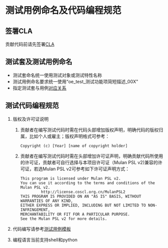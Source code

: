 # 测试用例命名及代码编程规范

## 签署CLA

贡献代码前请先签署[CLA](https://openeuler.org/en/cla.html)

## 测试套及测试用例命名

- 测试套命名统一使用测试对象或测试特性名称
- 测试用例命名要求统一使用“oe\_test\_测试功能项简短描述\_00X"
- 指定测试套与用例[对应关系](https://gitee.com/openeuler/test-tools/blob/master/mugen/suite2cases/testsuite)

## 测试代码编程规范

1. 版权及许可证说明

   1. 贡献者在编写测试代码时需在代码头部增加版权声明，明确代码的版权归属，比如个人或雇主；版权声明格式可参考：

      `Copyright (c) [Year] [name of copyright holder]`

   2. 贡献者在编写测试代码时需在头部增加许可证声明，明确贡献代码所使用的许可证，贡献者可自行选择与本项目许可证（Mulan PSL v2)兼容的许可证，若选Mulan PSL v2可参考如下许可证声明方式：

      ```
      This program is licensed under Mulan PSL v2.
      You can use it according to the terms and conditions of the Mulan PSL v2.
               http://license.coscl.org.cn/MulanPSL2
      THIS PROGRAM IS PROVIDED ON AN "AS IS" BASIS, WITHOUT WARRANTIES OF ANY KIND,
      EITHER EXPRESS OR IMPLIED, INCLUDING BUT NOT LIMITED TO NON-INFRINGEMENT,
      MERCHANTABILITY OR FIT FOR A PARTICULAR PURPOSE.
      See the Mulan PSL v2 for more details.
      ```

2. 代码编写请参考[测试用例模板](https://gitee.com/openeuler/test-tools/tree/master/mugen/testcases/testsuite/oe_test_casename_01)

3. 编程语言当前支持shell和python

   